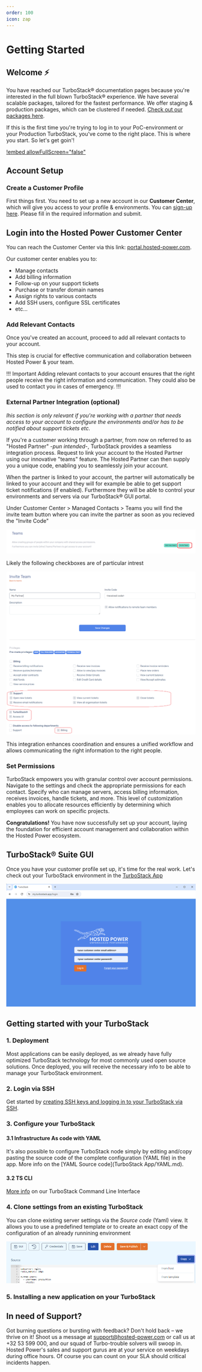 ```yaml
---
order: 100
icon: zap
---
```

# Getting Started

## Welcome ⚡️

You have reached our TurboStack® documentation pages because you're interested in the full blown TurboStack® experience.
We have several scalable packages, tailored for the fastest performance. We offer staging & production packages, which can be clustered if needed. [Check out our packages here](https://www.hosted-power.com/en/turbostack#our-packages).

If this is the first time you're trying to log in to your PoC-environment or your Production TurboStack, you've come to the right place. This is where you start. So let's get goin'!

[!embed allowFullScreen="false"](https://player.vimeo.com/video/1054414507?title=0&amp;byline=0&amp;portrait=0&amp;badge=0&amp;autopause=0&amp;player_id=0&amp;app_id=58479)

## Account Setup

### Create a Customer Profile

First things first. You need to set up a new account in our **Customer Center**, which will give you access to your profile & environments. You can [sign-up here](https://portal.hosted-power.com/signup/).
Please fill in the required information and submit.

## Login into the Hosted Power Customer Center

You can reach the Customer Center via this link: [portal.hosted-power.com](https://portal.hosted-power.com/ "Hosted Power Customer Center").

Our customer center enables you to:

* Manage contacts
* Add billing information
* Follow-up on your support tickets
* Purchase or transfer domain names
* Assign rights to various contacts
* Add SSH users, configure SSL certificates
* etc...

### Add Relevant Contacts

Once you've created an account, proceed to add all relevant contacts to your account.

This step is crucial for effective communication and collaboration between Hosted Power & your team.

!!! Important
Adding relevant contacts to your account ensures that the right people receive the right information and communication. They could also be used to contact you in cases of emergency.
!!!

### External Partner Integration (optional)

*Ihis section is only relevant if you're working with a partner that needs access to your account to configure the environments and/or has to be notified about support tickets etc.*

If you're a customer working through a partner, from now on referred to as "Hosted Partner" -*pun intended*-, TurboStack provides a seamless integration process. Request to link your account to the Hosted Partner using our innovative "teams" feature. The Hosted Partner can then supply you a unique code, enabling you to seamlessly join your account.

When the partner is linked to your account, the partner will automatically be linked to your account and they will for example be able to get support ticket notifications (if enabled). Furthermore they will be able to control your environments and servers via our TurboStack® GUI portal.

Under Customer Center > Managed Contacts > Teams you will find the invite team button where you can invite the partner as soon as you recieved the "Invite Code"

![1715862802209](image/readme/1715862802209.png)

Likely the following checkboxes are of particular intrest

![TurboStack Permissions](image/readme/1715863199073.png "TurboStack Permissions")

This integration enhances coordination and ensures a unified workflow and allows communicating the right information to the right people.

### Set Permissions

TurboStack empowers you with granular control over account permissions. Navigate to the settings and check the appropriate permissions for each contact. Specify who can manage servers, access billing information, receives invoices, handle tickets, and more. This level of customization enables you to allocate resources efficiently by determining which employees can work on specific projects.

**Congratulations!** You have now successfully set up your account, laying the foundation for efficient account management and collaboration within the Hosted Power ecosystem.

## TurboStack® Suite GUI

Once you have your customer profile set up, it's time for the real work.
Let's check out your TurboStack environment in the [TurboStack App](turbostack-app/basic_install/)

![TurboStack GUI](image/readme/1715863517795.png "TurboStack GUI")

## Getting started with your TurboStack

### 1. Deployment

Most applications can be easily deployed, as we already have fully optimized TurboStack technology for most commonly used open source solutions. Once deployed, you will receive the necessary info to be able to manage your TurboStack environment.

### 2. Login via SSH

Get started by [creating SSH keys and logging in to your TurboStack via SSH](turbostack_configuration/SSH.md).

### 3. Configure your TurboStack

#### 3.1 Infrastructure As code with YAML

It's also possible to configure TurboStack node simply by editing and/copy pasting the source code of the complete configuration (YAML file) in the app. More info on the [YAML Source code](TurboStack App/YAML.md).

#### 3.2 TS CLI

[More info](turbostack_configuration/ts_cli.md) on our TurboStack Command Line Interface

### 4. Clone settings from an existing TurboStack

You can clone existing server settings via the *Source code* (Yaml) view. It allows you to use a predefined template or to create an exact copy of the configuration of an already runnining environment

![Clone from Template or other host](image/readme/1715863608338.png "Clone from Template or other host")

### 5. Installing a new application on your TurboStack

## In need of Support?

Got burning questions or bursting with feedback? Don't hold back – we thrive on it! Shoot us a message at [support@hosted-power.com](mailto:support@hosted-power.com) or call us at +32 53 599 000, and our squad of Turbo-trouble solvers will swoop in. Hosted Power's sales and support gurus are at your service on weekdays during office hours. Of course you can count on your SLA should critical incidents happen.
